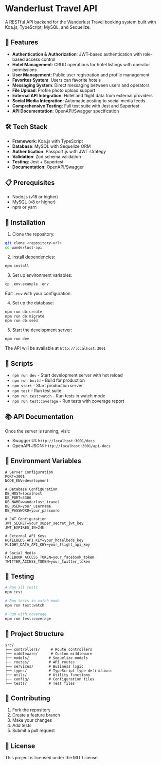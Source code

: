 # Wanderlust Travel API

A RESTful API backend for the Wanderlust Travel booking system built with Koa.js, TypeScript, MySQL, and Sequelize.

## 🚀 Features

- **Authentication & Authorization**: JWT-based authentication with role-based access control
- **Hotel Management**: CRUD operations for hotel listings with operator permissions
- **User Management**: Public user registration and profile management
- **Favorites System**: Users can favorite hotels
- **Messaging System**: Direct messaging between users and operators
- **File Upload**: Profile photo upload support
- **External API Integration**: Hotel and flight data from external providers
- **Social Media Integration**: Automatic posting to social media feeds
- **Comprehensive Testing**: Full test suite with Jest and Supertest
- **API Documentation**: OpenAPI/Swagger specification

## 🛠️ Tech Stack

- **Framework**: Koa.js with TypeScript
- **Database**: MySQL with Sequelize ORM
- **Authentication**: Passport.js with JWT strategy
- **Validation**: Zod schema validation
- **Testing**: Jest + Supertest
- **Documentation**: OpenAPI/Swagger

## 📋 Prerequisites

- Node.js (v18 or higher)
- MySQL (v8 or higher)
- npm or yarn

## 🔧 Installation

1. Clone the repository:

```bash
git clone <repository-url>
cd wanderlust-api
```

2. Install dependencies:

```bash
npm install
```

3. Set up environment variables:

```bash
cp .env.example .env
```

Edit `.env` with your configuration.

4. Set up the database:

```bash
npm run db:create
npm run db:migrate
npm run db:seed
```

5. Start the development server:

```bash
npm run dev
```

The API will be available at `http://localhost:3001`

## 📝 Scripts

- `npm run dev` - Start development server with hot reload
- `npm run build` - Build for production
- `npm start` - Start production server
- `npm test` - Run test suite
- `npm run test:watch` - Run tests in watch mode
- `npm run test:coverage` - Run tests with coverage report

## 📚 API Documentation

Once the server is running, visit:

- Swagger UI: `http://localhost:3001/docs`
- OpenAPI JSON: `http://localhost:3001/api-docs`

## 🔐 Environment Variables

```env
# Server Configuration
PORT=3001
NODE_ENV=development

# Database Configuration
DB_HOST=localhost
DB_PORT=3306
DB_NAME=wanderlust_travel
DB_USER=your_username
DB_PASSWORD=your_password

# JWT Configuration
JWT_SECRET=your_super_secret_jwt_key
JWT_EXPIRES_IN=24h

# External API Keys
HOTELBEDS_API_KEY=your_hotelbeds_key
FLIGHT_DATA_API_KEY=your_flight_api_key

# Social Media
FACEBOOK_ACCESS_TOKEN=your_facebook_token
TWITTER_ACCESS_TOKEN=your_twitter_token
```

## 🧪 Testing

```bash
# Run all tests
npm test

# Run tests in watch mode
npm run test:watch

# Run with coverage
npm run test:coverage
```

## 📁 Project Structure

```
src/
├── controllers/     # Route controllers
├── middleware/      # Custom middleware
├── models/         # Sequelize models
├── routes/         # API routes
├── services/       # Business logic
├── types/          # TypeScript type definitions
├── utils/          # Utility functions
├── config/         # Configuration files
└── tests/          # Test files
```

## 🤝 Contributing

1. Fork the repository
2. Create a feature branch
3. Make your changes
4. Add tests
5. Submit a pull request

## 📄 License

This project is licensed under the MIT License.
